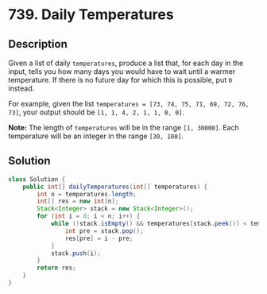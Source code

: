 # 739. Daily Temperatures

## Description

Given a list of daily `temperatures`, produce a list that, for each day in the input, tells you how many days you would have to wait until a warmer temperature. If there is no future day for which this is possible, put `0` instead.

For example, given the list `temperatures = [73, 74, 75, 71, 69, 72, 76, 73]`, your output should be `[1, 1, 4, 2, 1, 1, 0, 0]`.

**Note:** The length of `temperatures` will be in the range `[1, 30000]`. Each temperature will be an integer in the range `[30, 100]`.

## Solution

```java
class Solution {
    public int[] dailyTemperatures(int[] temperatures) {
        int n = temperatures.length;
        int[] res = new int[n];
        Stack<Integer> stack = new Stack<Integer>();
        for (int i = 0; i < n; i++) {
            while (!stack.isEmpty() && temperatures[stack.peek()] < temperatures[i]) {
                int pre = stack.pop();
                res[pre] = i - pre;
            }
            stack.push(i);
        }
        return res;
    }
}
```

